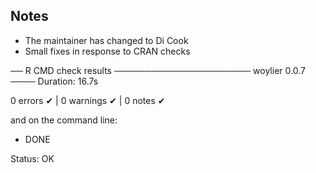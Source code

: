 ## Notes

* The maintainer has changed to Di Cook
* Small fixes in response to CRAN checks

── R CMD check results ────────────────────── woylier 0.0.7 ────
Duration: 16.7s

0 errors ✔ | 0 warnings ✔ | 0 notes ✔

and on the command line:

* DONE

Status: OK


